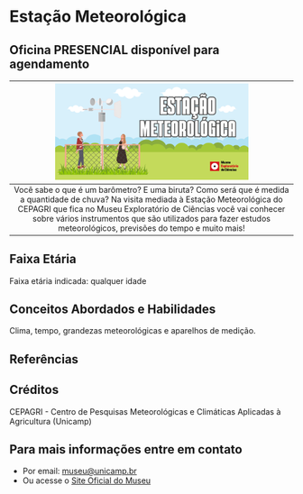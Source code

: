 # Estação Meteorológica

## Oficina PRESENCIAL disponível para agendamento

|<img src="estacao-banner.png" width="70%" height="70%"> |
|:-------------:|
| Você sabe o que é um barômetro? E uma biruta? Como será que é medida a quantidade de chuva? Na visita mediada à Estação Meteorológica do CEPAGRI que fica no Museu Exploratório de Ciências você vai conhecer sobre vários instrumentos que são utilizados para fazer estudos meteorológicos, previsões do tempo e muito mais!|
 

## Faixa Etária
Faixa etária indicada: qualquer idade

## Conceitos Abordados e Habilidades

Clima, tempo, grandezas meteorológicas e aparelhos de medição.

## Referências

## Créditos
CEPAGRI - Centro de Pesquisas Meteorológicas e Climáticas Aplicadas à Agricultura (Unicamp)

## Para mais informações entre em contato

* Por email: museu@unicamp.br
* Ou acesse o [Site Oficial do Museu](https://www.mc.unicamp.br/visite)
